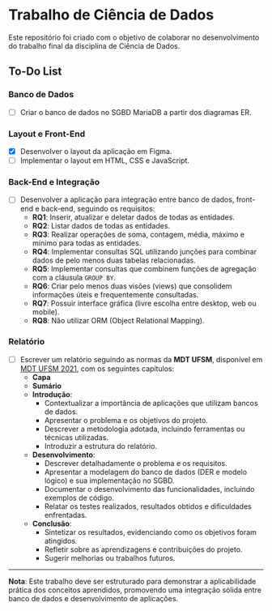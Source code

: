 # Trabalho de Ciência de Dados

Este repositório foi criado com o objetivo de colaborar no desenvolvimento do trabalho final da disciplina de Ciência de Dados.

## To-Do List

### Banco de Dados
- [ ] Criar o banco de dados no SGBD MariaDB a partir dos diagramas ER.

### Layout e Front-End
- [X] Desenvolver o layout da aplicação em Figma.
- [ ] Implementar o layout em HTML, CSS e JavaScript.

### Back-End e Integração
- [ ] Desenvolver a aplicação para integração entre banco de dados, front-end e back-end, seguindo os requisitos:
  - **RQ1**: Inserir, atualizar e deletar dados de todas as entidades.
  - **RQ2**: Listar dados de todas as entidades.
  - **RQ3**: Realizar operações de soma, contagem, média, máximo e mínimo para todas as entidades.
  - **RQ4**: Implementar consultas SQL utilizando junções para combinar dados de pelo menos duas tabelas relacionadas.
  - **RQ5**: Implementar consultas que combinem funções de agregação com a cláusula `GROUP BY`.
  - **RQ6**: Criar pelo menos duas visões (views) que consolidem informações úteis e frequentemente consultadas.
  - **RQ7**: Possuir interface gráfica (livre escolha entre desktop, web ou mobile).
  - **RQ8**: Não utilizar ORM (Object Relational Mapping).

### Relatório
- [ ] Escrever um relatório seguindo as normas da **MDT UFSM**, disponível em [MDT UFSM 2021](https://www.ufsm.br/app/uploads/sites/538/2021/12/MDT_UFSM_2021.pdf), com os seguintes capítulos:
  - **Capa**
  - **Sumário**
  - **Introdução**:
    - Contextualizar a importância de aplicações que utilizam bancos de dados.
    - Apresentar o problema e os objetivos do projeto.
    - Descrever a metodologia adotada, incluindo ferramentas ou técnicas utilizadas.
    - Introduzir a estrutura do relatório.
  - **Desenvolvimento**:
    - Descrever detalhadamente o problema e os requisitos.
    - Apresentar a modelagem do banco de dados (DER e modelo lógico) e sua implementação no SGBD.
    - Documentar o desenvolvimento das funcionalidades, incluindo exemplos de código.
    - Relatar os testes realizados, resultados obtidos e dificuldades enfrentadas.
  - **Conclusão**:
    - Sintetizar os resultados, evidenciando como os objetivos foram atingidos.
    - Refletir sobre as aprendizagens e contribuições do projeto.
    - Sugerir melhorias ou trabalhos futuros.

---

**Nota**: Este trabalho deve ser estruturado para demonstrar a aplicabilidade prática dos conceitos aprendidos, promovendo uma integração sólida entre banco de dados e desenvolvimento de aplicações.
